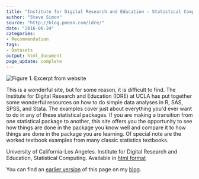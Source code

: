 ```yaml
---
title: "Institute for Digital Research and Education - Statistical Computing"
author: "Steve Simon"
source: "http://blog.pmean.com/idre/"
date: "2016-06-24"
categories:
- Recommendation
tags:
- Datasets
output: html_document
page_update: complete
---
```


![Figure 1. Excerpt from website](http://www.pmean.com/new-images/16/idre01.png)

<div class="notes">

This is a wonderful site, but for some reason, it is difficult to find. The Institute for Digital Research and Education (IDRE) at UCLA has put together some wonderful resources on how to do simple data analyses in R, SAS, SPSS, and Stata. The examples cover just about everything you'd ever want to do in any of these statistical packages. If you are making a transition from one statistical package to another, this site offers you the opportunity to see how things are done in the package you know well and compare it to how things are done in the package you are learning. Of special note are the worked textbook examples from many classic statistics textbooks.

University of California-Los Angeles. Institute for Digital Research and Education, Statistical Computing. Available in [html format][ucla1]

You can find an [earlier version][sim1] of this page on my [blog][sim2].

[sim1]: http://blog.pmean.com/idre/
[sim2]: http://blog.pmean.com

[ucla1]: http://www.ats.ucla.edu/stat/

</div>

